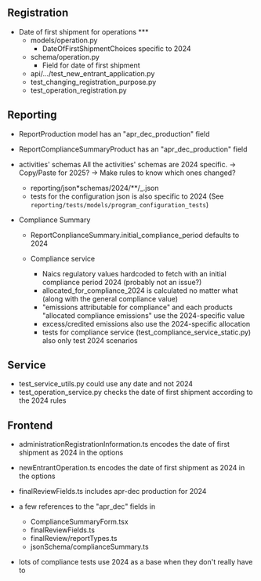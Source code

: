 ## Registration

- Date of first shipment for operations \*\*\*
  - models/operation.py
    - DateOfFirstShipmentChoices specific to 2024
  - schema/operation.py
    - Field for date of first shipment
  - api/.../test_new_entrant_application.py
  - test_changing_registration_purpose.py
  - test_operation_registration.py

## Reporting

- ReportProduction model has an "apr_dec_production" field
- ReportComplianceSummaryProduct has an "apr_dec_production" field
- activities' schemas
  All the activities' schemas are 2024 specific.
  -> Copy/Paste for 2025?
  -> Make rules to know which ones changed?

  - reporting/json\*schemas/2024/\*\*/\_.json
  - tests for the configuration json is also specific to 2024 (See `reporting/tests/models/program_configuration_tests`)

- Compliance Summary

  - ReportConplianceSummary.initial_compliance_period defaults to 2024
  - Compliance service

    - Naics regulatory values hardcoded to fetch with an initial compliance period 2024 (probably not an issue?)
    - allocated_for_compliance_2024 is calculated no matter what (along with the general compliance value)
    - "emissions attributable for compliance" and each products "allocated compliance emissions" use the 2024-specific value
    - excess/credited emissions also use the 2024-specific allocation
    - tests for compliance service (test_compliance_service_static.py) also only test 2024 scenarios

## Service

- test_service_utils.py could use any date and not 2024
- test_operation_service.py checks the date of first shipment according to the 2024 rules

## Frontend

- administrationRegistrationInformation.ts encodes the date of first shipment as 2024 in the options
- newEntrantOperation.ts encodes the date of first shipment as 2024 in the options
- finalReviewFields.ts includes apr-dec production for 2024
- a few references to the "apr_dec" fields in

  - ComplianceSummaryForm.tsx
  - finalReviewFields.ts
  - finalReview/reportTypes.ts
  - jsonSchema/complianceSummary.ts

- lots of compliance tests use 2024 as a base when they don't really have to
